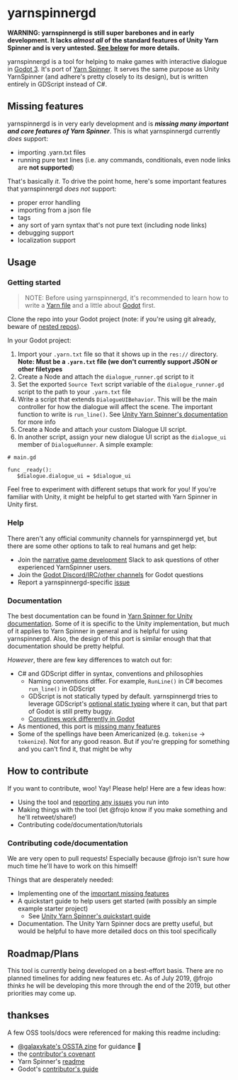 # yarnspinnergd

**WARNING: yarnspinnergd is still super barebones and in early development. It lacks _almost all_ of the standard features of Unity Yarn Spinner and is very untested. [See below](#missing-features) for more details.**

yarnspinnergd is a tool for helping to make games with interactive dialogue in [Godot 3](https://godotengine.org/). It's port of [Yarn Spinner](https://github.com/thesecretlab/YarnSpinner). It serves the same purpose as Unity YarnSpinner (and adhere's pretty closely to its design), but is written entirely in GDScript instead of C#.

## Missing features

yarnspinnergd is in very early development and is ***missing many important and core features of Yarn Spinner***. This is what yarnspinnergd currently _does_ support:
* importing .yarn.txt files
* running pure text lines (i.e. any commands, conditionals, even node links are **not supported**)

That's basically _it_. To drive the point home, here's some important features that yarnspinnergd _does not_ support:
* proper error handling
* importing from a json file
* tags
* any sort of yarn syntax that's not pure text (including node links)
* debugging support
* localization support

## Usage

### Getting started

> NOTE: Before using yarnspinnergd, it's recommended to learn how to write a [Yarn file](https://github.com/infiniteammoinc/Yarn) and a little about [Godot](https://docs.godotengine.org/en/3.1/getting_started/step_by_step/your_first_game.html) first.

Clone the repo into your Godot project (note: if you're using git already, beware of [nested repos](https://stackoverflow.com/questions/1871282/nested-git-repositories)).

In your Godot project:
1. Import your `.yarn.txt` file so that it shows up in the `res://` directory. **Note: Must be a `.yarn.txt` file (we don't currently support JSON or other filetypes**
1. Create a Node and attach the `dialogue_runner.gd` script to it
1. Set the exported `Source Text` script variable of the `dialogue_runner.gd` script to the path to your `.yarn.txt` file
1. Write a script that extends `DialogueUIBehavior`. This will be the main controller for how the dialogue will affect the scene. The important function to write is `run_line()`. See [Unity Yarn Spinner's documentation](https://github.com/thesecretlab/YarnSpinner/blob/master/Documentation/YarnSpinner-Unity/YarnSpinner-with-Unity-StepByStep.md) for more info
1. Create a Node and attach your custom Dialogue UI script.
1. In another script, assign your new dialogue UI script as the `dialogue_ui` member of `DialogueRunner`. A simple example:

```
# main.gd

func _ready():
   $dialogue.dialogue_ui = $dialogue_ui

```
   
Feel free to experiment with different setups that work for you! If you're familiar with Unity, it might be helpful to get started with Yarn Spinner in Unity first.


### Help

There aren't any official community channels for yarnspinnergd yet, but there are some other options to talk to real humans and get help:

* Join the [narrative game development](http://lab.to/narrativegamedev) Slack to ask questions of other experienced YarnSpinner users.
* Join the [Godot Discord/IRC/other channels](https://docs.godotengine.org/en/3.1/community/channels.html) for Godot questions
* Report a yarnspinnergd-specific [issue](https://github.com/frojo/yarnspinnergd/issues)

### Documentation

The best documentation can be found in [Yarn Spinner for Unity documentation](https://github.com/thesecretlab/YarnSpinner/blob/master/Documentation/YarnSpinner-Dialogue/General-Usage.md). Some of it is specific to the Unity implementation, but much of it applies to Yarn Spinner in general and is helpful for using yarnspinnergd. Also, the design of this port is similar enough that that documentation should be pretty helpful.

_However_, there are few key differences to watch out for:
* C# and GDScript differ in syntax, conventions and philosophies
  * Naming conventions differ. For example, `RunLine()` in C# becomes `run_line()` in GDScript
  * GDScript is not statically typed by default. yarnspinnergd tries to leverage GDScript's [optional static typing](https://docs.godotengine.org/en/3.1/getting_started/scripting/gdscript/static_typing.html) where it can, but that part of Godot is still pretty buggy.
  * [Coroutines work differently in Godot](https://docs.godotengine.org/en/3.1/getting_started/scripting/gdscript/gdscript_basics.html#coroutines-with-yield)
* As mentioned, this port is [missing many features](#missing-features)
* Some of the spellings have been Americanized (e.g. `tokenise` -> `tokenize`). Not for any good reason. But if you're grepping for something and you can't find it, that might be why

## How to contribute

If you want to contribute, woo! Yay! Please help! Here are a few ideas how:
* Using the tool and [reporting any issues](https://github.com/frojo/yarnspinnergd/issues) you run into
* Making things with the tool (let @frojo know if you make something and he'll retweet/share!)
* Contributing code/documentation/tutorials

### Contributing code/documentation

We are very open to pull requests! Especially because @frojo isn't sure how much time he'll have to work on this himself!

Things that are desperately needed:
* Implementing one of the [important missing features](#missing-features)
* A quickstart guide to help users get started (with possibly an simple example starter project)
  * See [Unity Yarn Spinner's quickstart guide](https://github.com/thesecretlab/YarnSpinner/blob/master/Documentation/YarnSpinner-Unity/YarnSpinner-with-Unity-QuickStart.md)
* Documentation. The Unity Yarn Spinner docs are pretty useful, but would be helpful to have more detailed docs on this tool specifically

## Roadmap/Plans

This tool is currently being developed on a best-effort basis. There are no planned timelines for adding new features etc. As of July 2019, @frojo _thinks_ he will be developing this more through the end of the 2019, but other priorities may come up.


## thankses
A few OSS tools/docs were referenced for making this readme including:
* [@galaxykate's OSSTA zine](https://github.com/galaxykate/OSSTA-Zine/blob/master/osta-zine.md) for guidance :pray:
* the [contributor's covenant](https://www.contributor-covenant.org/)
* Yarn Spinner's [readme](https://github.com/thesecretlab/YarnSpinner)
* Godot's [contributor's guide](https://docs.godotengine.org/en/3.1/community/contributing/ways_to_contribute.html)
